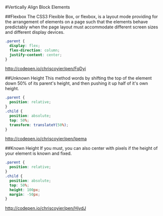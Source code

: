 #Vertically Align Block Elements

##Flexbox
The CSS3 Flexible Box, or flexbox, is a layout mode providing for the arrangement of elements on a page such that the elements behave predictably when the page layout must accommodate different screen sizes and different display devices.
```css
.parent {
  display: flex;
  flex-direction: column;
  justify-content: center;
}
```

http://codepen.io/chriscoyier/pen/FqDyi

##Unknown Height
This method words by shifting the top of the element down 50% of its parent's height, and then pushing it up half of it's own height.
```css
.parent {
  position: relative;
}
.child {
  position: absolute;
  top: 50%;
  transform: translateY(50%);
}
```

http://codepen.io/chriscoyier/pen/lpema

##Known Height
If you must, you can also center with pixels if the height of your element is known and fixed.

```css
.parent {
  position: relative;
}
.child {
  position: absolute;
  top: 50%;
  height: 100px;
  margin: -50px;
}
```

http://codepen.io/chriscoyier/pen/HiydJ
